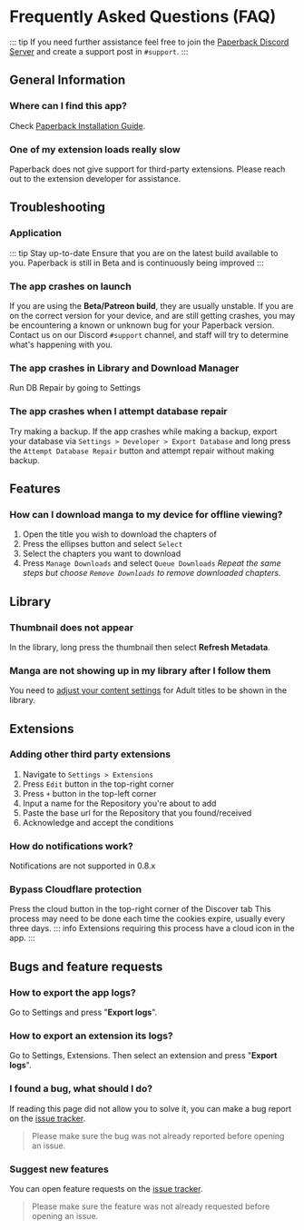 # Frequently Asked Questions (FAQ)

::: tip
If you need further assistance feel free to join the [Paperback Discord Server](https://discord.paperback.moe) and create a support post in `#support`.
:::

## General Information

### Where can I find this app?

Check [Paperback Installation Guide](/getting-started/).

### One of my extension loads really slow

Paperback does not give support for third-party extensions. Please reach out to the extension developer for assistance.

## Troubleshooting

### Application

::: tip Stay up-to-date
Ensure that you are on the latest build available to you. Paperback is still in Beta and is continuously being improved
:::

### The app crashes on launch

If you are using the **Beta/Patreon build**, they are usually unstable. If you are on the correct version for your device, and are still getting crashes, you may be encountering a known or unknown bug for your Paperback version. Contact us on our Discord `#support` channel, and staff will try to determine what's happening with you.

### The app crashes in Library and Download Manager

Run DB Repair by going to Settings

### The app crashes when I attempt database repair

Try making a backup. If the app crashes while making a backup, export your database via `Settings > Developer > Export Database` and long press the `Attempt Database Repair` button and attempt repair without making backup.

## Features

### How can I download manga to my device for offline viewing?

1. Open the title you wish to download the chapters of
1. Press the ellipses button and select `Select`
1. Select the chapters you want to download
1. Press `Manage Downloads` and select `Queue Downloads`
   _Repeat the same steps but choose `Remove Downloads` to remove downloaded chapters._

## Library

### Thumbnail does not appear

In the library, long press the thumbnail then select **Refresh Metadata**.

### Manga are not showing up in my library after I follow them

You need to [adjust your content settings](/getting-started/content-settings) for Adult titles to be shown in the library.

## Extensions

### Adding other third party extensions

1. Navigate to `Settings > Extensions`
1. Press `Edit` button in the top-right corner
1. Press `+` button in the top-left corner
1. Input a name for the Repository you're about to add
1. Paste the base url for the Repository that you found/received
1. Acknowledge and accept the conditions

### How do notifications work?

Notifications are not supported in 0.8.x

### Bypass Cloudflare protection

Press the cloud button in the top-right corner of the Discover tab
This process may need to be done each time the cookies expire, usually every three days.
::: info
Extensions requiring this process have a cloud icon in the app.
:::

## Bugs and feature requests

### How to export the app logs?

Go to Settings and press "**Export logs**".

### How to export an extension its logs?

Go to Settings, Extensions. Then select an extension and press "**Export logs**".

### I found a bug, what should I do?

If reading this page did not allow you to solve it, you can make a bug report on the [issue tracker](https://github.com/Paperback-iOS/app/issues).

> Please make sure the bug was not already reported before opening an issue.

### Suggest new features

You can open feature requests on the [issue tracker](https://github.com/Paperback-iOS/app/issues).

> Please make sure the feature was not already requested before opening an issue.
